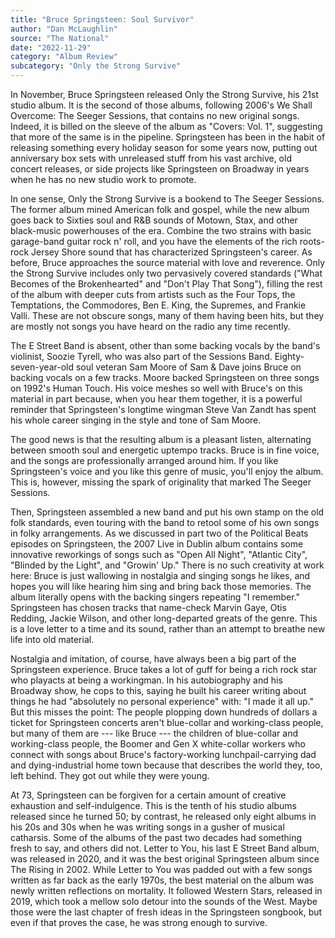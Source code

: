 ```yaml
---
title: "Bruce Springsteen: Soul Survivor"
author: "Dan McLaughlin"
source: "The National"
date: "2022-11-29"
category: "Album Review"
subcategory: "Only the Strong Survive"
---
```


In November, Bruce Springsteen released Only the Strong Survive, his 21st studio album. It is the second of those albums, following 2006's We Shall Overcome: The Seeger Sessions, that contains no new original songs. Indeed, it is billed on the sleeve of the album as "Covers: Vol. 1", suggesting that more of the same is in the pipeline. Springsteen has been in the habit of releasing something every holiday season for some years now, putting out anniversary box sets with unreleased stuff from his vast archive, old concert releases, or side projects like Springsteen on Broadway in years when he has no new studio work to promote.

In one sense, Only the Strong Survive is a bookend to The Seeger Sessions. The former album mined American folk and gospel, while the new album goes back to Sixties soul and R&B sounds of Motown, Stax, and other black-music powerhouses of the era. Combine the two strains with basic garage-band guitar rock n' roll, and you have the elements of the rich roots-rock Jersey Shore sound that has characterized Springsteen's career. As before, Bruce approaches the source material with love and reverence. Only the Strong Survive includes only two pervasively covered standards ("What Becomes of the Brokenhearted" and "Don't Play That Song"), filling the rest of the album with deeper cuts from artists such as the Four Tops, the Temptations, the Commodores, Ben E. King, the Supremes, and Frankie Valli. These are not obscure songs, many of them having been hits, but they are mostly not songs you have heard on the radio any time recently.

The E Street Band is absent, other than some backing vocals by the band's violinist, Soozie Tyrell, who was also part of the Sessions Band. Eighty- seven-year-old soul veteran Sam Moore of Sam & Dave joins Bruce on backing vocals on a few tracks. Moore backed Springsteen on three songs on 1992's Human Touch. His voice meshes so well with Bruce's on this material in part because, when you hear them together, it is a powerful reminder that Springsteen's longtime wingman Steve Van Zandt has spent his whole career singing in the style and tone of Sam Moore.

The good news is that the resulting album is a pleasant listen, alternating between smooth soul and energetic uptempo tracks. Bruce is in fine voice, and the songs are professionally arranged around him. If you like Springsteen's voice and you like this genre of music, you'll enjoy the album. This is, however, missing the spark of originality that marked The Seeger Sessions.

Then, Springsteen assembled a new band and put his own stamp on the old folk standards, even touring with the band to retool some of his own songs in folky arrangements. As we discussed in part two of the Political Beats episodes on Springsteen, the 2007 Live in Dublin album contains some innovative reworkings of songs such as "Open All Night", "Atlantic City", "Blinded by the Light", and "Growin' Up." There is no such creativity at work here: Bruce is just wallowing in nostalgia and singing songs he likes, and hopes you will like hearing him sing and bring back those memories. The album literally opens with the backing singers repeating "I remember." Springsteen has chosen tracks that name-check Marvin Gaye, Otis Redding, Jackie Wilson, and other long-departed greats of the genre. This is a love letter to a time and its sound, rather than an attempt to breathe new life into old material.

Nostalgia and imitation, of course, have always been a big part of the Springsteen experience. Bruce takes a lot of guff for being a rich rock star who playacts at being a workingman. In his autobiography and his Broadway show, he cops to this, saying he built his career writing about things he had "absolutely no personal experience" with: "I made it all up." But this misses the point: The people plopping down hundreds of dollars a ticket for Springsteen concerts aren't blue-collar and working-class people, but many of them are --- like Bruce --- the children of blue-collar and working-class people, the Boomer and Gen X white-collar workers who connect with songs about Bruce's factory-working lunchpail-carrying dad and dying-industrial home town because that describes the world they, too, left behind. They got out while they were young.

At 73, Springsteen can be forgiven for a certain amount of creative exhaustion and self-indulgence. This is the tenth of his studio albums released since he turned 50; by contrast, he released only eight albums in his 20s and 30s when he was writing songs in a gusher of musical catharsis. Some of the albums of the past two decades had something fresh to say, and others did not. Letter to You, his last E Street Band album, was released in 2020, and it was the best original Springsteen album since The Rising in 2002. While Letter to You was padded out with a few songs written as far back as the early 1970s, the best material on the album was newly written reflections on mortality. It followed Western Stars, released in 2019, which took a mellow solo detour into the sounds of the West. Maybe those were the last chapter of fresh ideas in the Springsteen songbook, but even if that proves the case, he was strong enough to survive.